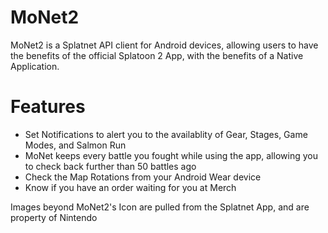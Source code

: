 # MoNet2
MoNet2 is a Splatnet API client for Android devices, allowing users to have the benefits of the official Splatoon 2 App, with the benefits of a Native Application.

# Features
- Set Notifications to alert you to the availablity of Gear, Stages, Game Modes, and Salmon Run
- MoNet keeps every battle you fought while using the app, allowing you to check back further than 50 battles ago
- Check the Map Rotations from your Android Wear device
- Know if you have an order waiting for you at Merch

Images beyond MoNet2's Icon are pulled from the Splatnet App, and are property of Nintendo
